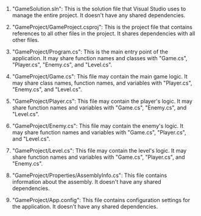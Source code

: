 1. "GameSolution.sln": This is the solution file that Visual Studio uses to manage the entire project. It doesn't have any shared dependencies.

2. "GameProject/GameProject.csproj": This is the project file that contains references to all other files in the project. It shares dependencies with all other files.

3. "GameProject/Program.cs": This is the main entry point of the application. It may share function names and classes with "Game.cs", "Player.cs", "Enemy.cs", and "Level.cs".

4. "GameProject/Game.cs": This file may contain the main game logic. It may share class names, function names, and variables with "Player.cs", "Enemy.cs", and "Level.cs".

5. "GameProject/Player.cs": This file may contain the player's logic. It may share function names and variables with "Game.cs", "Enemy.cs", and "Level.cs".

6. "GameProject/Enemy.cs": This file may contain the enemy's logic. It may share function names and variables with "Game.cs", "Player.cs", and "Level.cs".

7. "GameProject/Level.cs": This file may contain the level's logic. It may share function names and variables with "Game.cs", "Player.cs", and "Enemy.cs".

8. "GameProject/Properties/AssemblyInfo.cs": This file contains information about the assembly. It doesn't have any shared dependencies.

9. "GameProject/App.config": This file contains configuration settings for the application. It doesn't have any shared dependencies.
